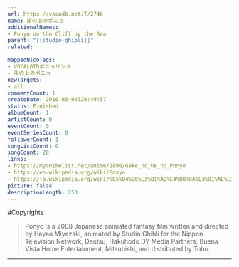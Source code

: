 ```yaml
---
url: https://vocadb.net/T/2746
name: 崖の上のポニョ
additionalNames: 
- Ponyo on the Cliff by the Sea
parent: "[[studio-ghibli]]"
related:

mappedNicoTags:
- VOCALOIDポニョリンク
- 崖の上のポニョ
newTargets:
- all
commentCount: 1
createDate: 2016-03-04T20:49:57
status: Finished
albumCount: 1
artistCount: 0
eventCount: 0
eventSeriesCount: 0
followerCount: 1
songListCount: 0
songCount: 28
links: 
- https://myanimelist.net/anime/2890/Gake_no_Ue_no_Ponyo
- https://en.wikipedia.org/wiki/Ponyo
- https://ja.wikipedia.org/wiki/%E5%B4%96%E3%81%AE%E4%B8%8A%E3%81%AE%E3%83%9D%E3%83%8B%E3%83%A7
picture: false
descriptionLength: 253
---
```


#Copyrights

>Ponyo is a 2008 Japanese animated fantasy film written and directed by Hayao Miyazaki, animated by Studio Ghibli for the Nippon Television Network, Dentsu, Hakuhodo DY Media Partners, Buena Vista Home Entertainment, Mitsubishi, and distributed by Toho.

---

